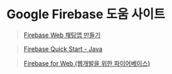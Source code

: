 # Google Firebase 도움 사이트

> [Firebase Web 채팅앱 만들기](http://cionman.tistory.com/51)

>[Firebase Quick Start - Java](https://github.com/firebase/quickstart-java)

>[Firebase for Web (웹개발을 위한 파이어베이스)](https://www.slideshare.net/sungbeenjang/firebase-for-web-1-hosting)
